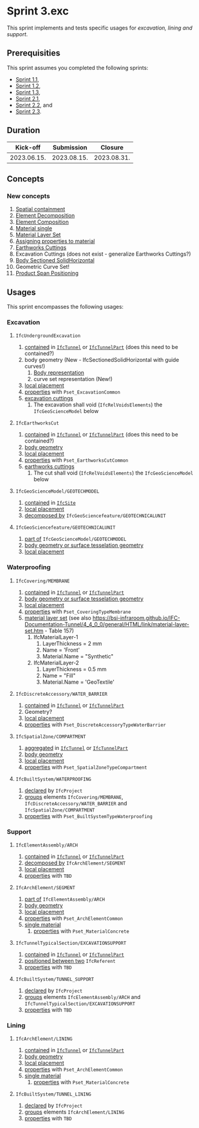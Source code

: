 # Sprint 3.exc

This sprint implements and tests specific usages for *excavation, lining and support*.


## Prerequisities

This sprint assumes you completed the following sprints:

- [Sprint 1.1](./sprint1_1.md),
- [Sprint 1.2](./sprint1_2.md),
- [Sprint 1.3](./sprint1_3.md),
- [Sprint 2.1](./sprint2_1.md),
- [Sprint 2.2](./sprint2_2.md), and
- [Sprint 2.3](./sprint2_3.md).


## Duration

| Kick-off    | Submission  | Closure     |
|-------------|-------------|-------------|
| 2023.06.15. | 2023.08.15. | 2023.08.31. |


## Concepts

### New concepts

1. [Spatial containment](https://bsi-infraroom.github.io/IFC-Documentation-Tunnel/4_4_0_0/general/HTML/link/spatial-containment.htm)
1. [Element Decomposition](https://bsi-infraroom.github.io/IFC-Documentation-Tunnel/4_4_0_0/general/HTML/link/element-decomposition.htm)
1. [Element Composition](https://bsi-infraroom.github.io/IFC-Documentation-Tunnel/4_4_0_0/general/HTML/link/element-composition.htm)
1. [Material single](https://bsi-infraroom.github.io/IFC-Documentation-Tunnel/4_4_0_0/general/HTML/link/material-single.htm)
1. [Material Layer Set](https://bsi-infraroom.github.io/IFC-Documentation-Tunnel/4_4_0_0/general/HTML/link/material-layer-set.htm)
1. [Assigning properties to material](https://github.com/bSI-InfraRoom/IFC-Specification/issues/649)
1. [Earthworks Cuttings](https://bsi-infraroom.github.io/IFC-Documentation-Tunnel/4_4_0_0/general/HTML/link/earthworks-cuttings.htm)
1. Excavation Cuttings (does not exist - generalize Earthworks Cuttings?)
1. [Body Sectioned SolidHorizontal](https://bsi-infraroom.github.io/IFC-Documentation-Tunnel/4_4_0_0/general/HTML/link/body-sectionedsolidhorizontal.htm)
1. Geometric Curve Set!
1. [Product Span Positioning](https://bsi-infraroom.github.io/IFC-Documentation-Tunnel/4_4_0_0/general/HTML/link/product-span-positioning.htm)


## Usages

This sprint encompasses the following usages:

### Excavation

1. `IfcUndergroundExcavation`
    1. [contained](#new-concepts) in [`IfcTunnel`](./sprint2_1.md) or [`IfcTunnelPart`](./sprint2_1.md) (does this need to be contained?)
    1. body geometry (New - IfcSectionedSolidHorizontal with guide curves!)
        1. [Body representation](#new-concepts) 
        1. curve set representation (New!)
    1. [local placement](./sprint2_2.md)
    1. [properties](./sprint2_3.md) with `Pset_ExcavationCommon`
    1. [excavation cuttings](#new-concepts)
        1. The excavation shall void (`IfcRelVoidsElements`) the `IfcGeoScienceModel` below

1. `IfcEarthworksCut`
    1. [contained](#new-concepts) in [`IfcTunnel`](./sprint2_1.md) or [`IfcTunnelPart`](./sprint2_1.md) (does this need to be contained?)
    1. [body geometry](./sprint2_3.md)
    1. [local placement](./sprint2_2.md)
    1. [properties](./sprint2_3.md) with `Pset_EarthworksCutCommon`
    1. [earthworks cuttings](#new-concepts)
        1. The cut shall void (`IfcRelVoidsElements`) the `IfcGeoScienceModel` below

1. `IfcGeoScienceModel/GEOTECHMODEL` 
    1. [contained](#new-concepts) in [`IfcSite`](./sprint2_1.md) 
    1. [local placement](./sprint2_2.md)
    1. [decomposed by](#new-concepts) `IfcGeoSciencefeature/GEOTECHNICALUNIT`

1. `IfcGeoSciencefeature/GEOTECHNICALUNIT`
    1. [part of](#new-concepts) `IfcGeoScienceModel/GEOTECHMODEL` 
    1. [body geometry or surface tesselation geometry](./sprint2_3.md) 
    1. [local placement](./sprint2_2.md)


### Waterproofing

1. `IfcCovering/MEMBRANE`
    1. [contained](#new-concepts) in [`IfcTunnel`](./sprint2_1.md) or [`IfcTunnelPart`](./sprint2_1.md) 
    1. [body geometry or surface tesselation geometry](./sprint2_3.md) 
    1. [local placement](./sprint2_2.md)
    1. [properties](./sprint2_3.md) with `Pset_CoveringTypeMembrane`
    1. [material layer set](#new-concepts) (see also https://bsi-infraroom.github.io/IFC-Documentation-Tunnel/4_4_0_0/general/HTML/link/material-layer-set.htm - Table 157)
        1. IfcMaterialLayer-1
            1. LayerThickness = 2 mm
            1. Name = 'Front'
            1. Material.Name = "Synthetic"
        1. IfcMaterialLayer-2
            1. LayerThickness = 0.5 mm
            1. Name = "Fill"
            1. Material.Name = 'GeoTextile'

1. `IfcDiscreteAccessory/WATER_BARRIER`
    1. [contained](#new-concepts) in [`IfcTunnel`](./sprint2_1.md) or [`IfcTunnelPart`](./sprint2_1.md) 
    1. Geometry?
    1. [local placement](./sprint2_2.md)
    1. [properties](./sprint2_3.md) with `Pset_DiscreteAccessoryTypeWaterBarrier`

1. `IfcSpatialZone/COMPARTMENT`
    1. [aggregated](./sprint2_1.md) in [`IfcTunnel`](./sprint2_1.md) or [`IfcTunnelPart`](./sprint2_1.md) 
    1. [body geometry](./sprint2_3.md)
    1. [local placement](./sprint2_2.md)
    1. [properties](./sprint2_3.md) with `Pset_SpatialZoneTypeCompartment`

1. `IfcBuiltSystem/WATERPROOFING`
    1. [declared](./sprint2_1.md) by `IfcProject`
    1. [groups](./sprint2_1.md) elements `IfcCovering/MEMBRANE`, `IfcDiscreteAccessory/WATER_BARRIER` and `IfcSpatialZone/COMPARTMENT`
    1. [properties](./sprint2_3.md) with `Pset_BuiltSystemTypeWaterproofing`

### Support

1. `IfcElementAssembly/ARCH`
    1. [contained](#new-concepts) in [`IfcTunnel`](./sprint2_1.md) or [`IfcTunnelPart`](./sprint2_1.md) 
    1. [decomposed by](#new-concepts) `IfcArchElement/SEGMENT`
    1. [local placement](./sprint2_2.md)
    1. [properties](./sprint2_3.md) with `TBD`

1. `IfcArchElement/SEGMENT`
    1. [part of](#new-concepts) `IfcElementAssembly/ARCH`
    1. [body geometry](./sprint2_3.md) 
    1. [local placement](./sprint2_2.md)
    1. [properties](./sprint2_3.md) with `Pset_ArchElementCommon`
    1. [single material](#new-concepts)
        1. [properties](#new-concepts) with `Pset_MaterialConcrete`

1. `IfcTunnelTypicalSection/EXCAVATIONSUPPORT`
    1. [contained](#new-concepts) in [`IfcTunnel`](./sprint2_1.md) or [`IfcTunnelPart`](./sprint2_1.md) 
    1. [positioned between two](#new-concepts) `IfcReferent`
    1. [properties](./sprint2_3.md) with `TBD`

1. `IfcBuiltSystem/TUNNEL_SUPPORT`
    1. [declared](./sprint2_1.md) by `IfcProject`
    1. [groups](./sprint2_1.md) elements `IfcElementAssembly/ARCH` and `IfcTunnelTypicalSection/EXCAVATIONSUPPORT`
    1. [properties](./sprint2_3.md) with `TBD`

### Lining

1. `IfcArchElement/LINING`
    1. [contained](#new-concepts) in [`IfcTunnel`](./sprint2_1.md) or [`IfcTunnelPart`](./sprint2_1.md) 
    1. [body geometry](./sprint2_3.md) 
    1. [local placement](./sprint2_2.md)
    1. [properties](./sprint2_3.md) with `Pset_ArchElementCommon`
    1. [single material](#new-concepts)
        1. [properties](#new-concepts) with `Pset_MaterialConcrete`

1. `IfcBuiltSystem/TUNNEL_LINING`
    1. [declared](./sprint2_1.md) by `IfcProject`
    1. [groups](./sprint2_1.md) elements `IfcArchElement/LINING`
    1. [properties](./sprint2_3.md) with `TBD`

